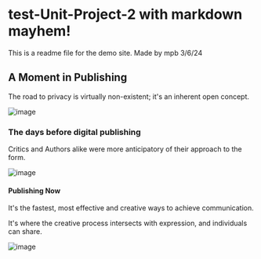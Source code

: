 # test-Unit-Project-2 with markdown mayhem!
This is a readme file for the demo site. Made by mpb 3/6/24

  ## A Moment in Publishing

<p> The road to privacy is virtually non-existent; it's an inherent open concept. </p>


 ![image](https://github.com/mlp070/test-Unit-Project-2/assets/162502952/c789ed2b-d9b6-4c67-84a0-b5c8d495f8fc)

   ### The days before digital publishing
 
 <p> Critics and Authors alike were more anticipatory of their approach to the form. </p>

 ![image](https://github.com/mlp070/test-Unit-Project-2/assets/162502952/bad0ac9a-3251-4285-8750-44e7892b659c)

  #### Publishing Now 
  
  <p> It's the fastest, most effective and creative ways to achieve communication.
 <p> It's where the creative process intersects with expression, and individuals can share.</p>
 
![image](https://github.com/mlp070/test-Unit-Project-2/assets/162502952/b6837f24-f621-41e6-a11e-b586e2e87919)
